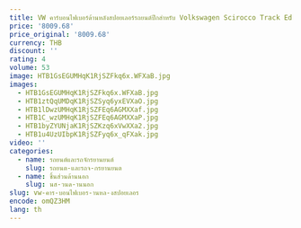 ```yaml
---
title: VW คาร์บอนไฟเบอร์ด้านหลังสปอยเลอร์รถยนต์ปีกสําหรับ Volkswagen Scirocco Track Edition รถชุด 2009-2017
price: '8009.68'
price_original: '8009.68'
currency: THB
discount: ''
rating: 4
volume: 53
image: HTB1GsEGUMHqK1RjSZFkq6x.WFXaB.jpg
images:
  - HTB1GsEGUMHqK1RjSZFkq6x.WFXaB.jpg
  - HTB1ztQqUMDqK1RjSZSyq6yxEVXaO.jpg
  - HTB1lDwzUMHqK1RjSZFEq6AGMXXaf.jpg
  - HTB1C_wzUMHqK1RjSZFEq6AGMXXaP.jpg
  - HTB1byZYUNjaK1RjSZKzq6xVwXXa2.jpg
  - HTB1u4UzUIbpK1RjSZFyq6x_qFXak.jpg
video: ''
categories:
  - name: รถยนต์และรถจักรยานยนต์
    slug: รถยนต-และรถจ-กรยานยนต
  - name: ชิ้นส่วนด้านนอก
    slug: นส-วนด-านนอก
slug: vw-คาร-บอนไฟเบอร-านหล-งสปอยเลอร
encode: omQZ3HM
lang: th
---
```

  